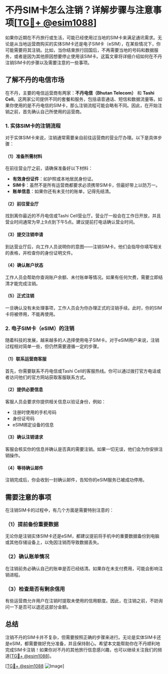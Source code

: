 # 不丹SIM卡怎么注销？详解步骤与注意事项[[TG💪+ @esim1088](https://t.me/s/esim1088)]

如果你近期在不丹旅行或生活，可能已经使用过当地的SIM卡来满足通讯需求。无论是从当地运营商购买的实体SIM卡还是电子SIM卡（eSIM），在某些情况下，你可能需要将其注销。比如，当你结束旅行回国后，不再需要当地的号码和数据服务，或者是因为其他原因想要停止使用该SIM卡。这篇文章将详细介绍如何在不丹注销SIM卡的步骤以及需要注意的一些事项。

## 了解不丹的电信市场

在不丹，主要的电信运营商有两家：**不丹电信（Bhutan Telecom）** 和 **Tashi Cell**。这两家公司提供不同的套餐和服务，包括语音通话、短信和数据流量等。如果你使用的是不丹电信的SIM卡，那么注销流程可能会略有不同。因此，在开始注销之前，首先确认自己所使用的运营商。

### 1. 实体SIM卡的注销流程

对于实体SIM卡来说，注销通常需要亲自前往运营商的营业厅办理。以下是具体步骤：

#### （1）准备所需材料

在前往营业厅之前，请确保准备好以下材料：
- **有效身份证件**：如护照或本地居民身份证。
- **SIM卡**：虽然不是所有运营商都要求必须携带SIM卡，但最好带上以防万一。
- **账单信息**：如果你还有未支付的账单，记得先结清。

#### （2）前往营业厅

找到离你最近的不丹电信或Tashi Cell营业厅。营业厅一般会在工作日开放，并且营业时间通常为早上9点到下午5点。建议提前打电话确认营业时间。

#### （3）提交注销申请

到达营业厅后，向工作人员说明你的意图——注销SIM卡。他们会指导你填写相关的表格，并检查你的身份证明文件。

#### （4）确认账户状态

工作人员会帮助你查询账户余额、未付账单等情况。如果有任何欠费，需要立即结清才能完成注销。

#### （5）正式注销

一旦确认没有未处理事项，工作人员会为你办理正式的注销手续。此时，你的SIM卡将被停用，不能再使用。

### 2. 电子SIM卡（eSIM）的注销

随着科技的发展，越来越多的人选择使用电子SIM卡。对于eSIM用户来说，注销过程相对简单一些，但仍然需要遵循一定的步骤。

#### （1）联系运营商客服

首先，你需要联系不丹电信或Tashi Cell的客服热线。你可以通过拨打官方电话或者访问他们的官方网站获取客服联系方式。

#### （2）提供必要信息

客服人员会要求你提供相关信息以验证身份，例如：
- 注册时使用的手机号码
- 身份证号码
- eSIM绑定设备的信息

#### （3）确认注销请求

客服会核实你的信息并确认是否真的需要注销。如果一切无误，他们会为你安排注销操作。

#### （4）等待确认邮件

注销完成后，你会收到一封确认邮件，告知你的eSIM服务已被成功停用。

## 需要注意的事项

在注销SIM卡的过程中，有几个方面是需要特别注意的：

### （1）提前备份重要数据

无论你是注销实体SIM卡还是eSIM，都建议提前将手机中的重要数据备份到电脑或其他存储设备上，以免因注销而导致数据丢失。

### （2）确认账单情况

在注销前务必确认自己的账单是否已经结清。如果存在未支付费用，可能会影响注销进程。

### （3）检查是否有剩余信用

有些运营商允许用户在注销时提取未使用的信用额度。因此，在注销之前，不妨询问一下是否可以退还这部分金额。

## 总结

注销不丹的SIM卡并不复杂，但需要按照正确的步骤来进行。无论是实体SIM卡还是eSIM，都需要做好充分准备，并且保持耐心。希望本文能帮助你在不丹顺利地完成SIM卡注销！如果你对不丹的其他旅行信息感兴趣，也可以继续关注我们的频道[[TG💪+ @esim1088](https://t.me/s/esim1088)]。

[[TG💪+ @esim1088](https://t.me/s/esim1088) ![Image](https://i.postimg.cc/4NQfJmqS/Snipaste-2025-05-13-00-14-12.png)]